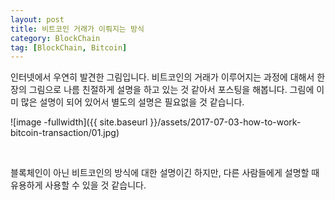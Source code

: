 ```yaml
---
layout: post
title: 비트코인 거래가 이뤄지는 방식
category: BlockChain
tag: [BlockChain, Bitcoin]
---
```


인터넷에서 우연히 발견한 그림입니다. 비트코인의 거래가 이루어지는 과정에 대해서
한 장의 그림으로 나름 친절하게 설명을 하고 있는 것 같아서 포스팅을 해봅니다.
그림에 이미 많은 설명이 되어 있어서 별도의 설명은 필요없을 것 같습니다.

![image -fullwidth]({{ site.baseurl }}/assets/2017-07-03-how-to-work-bitcoin-transaction/01.jpg)

<br>

블록체인이 아닌 비트코인의 방식에 대한 설명이긴 하지만, 다른 사람들에게 설명할 때
유용하게 사용할 수 있을 것 같습니다.
